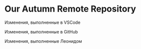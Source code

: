 # Our Autumn Remote Repository

Изменения, выполненные в VSCode

Изменения, выполненные в GitHub

Изменения, выполненные Леонидом